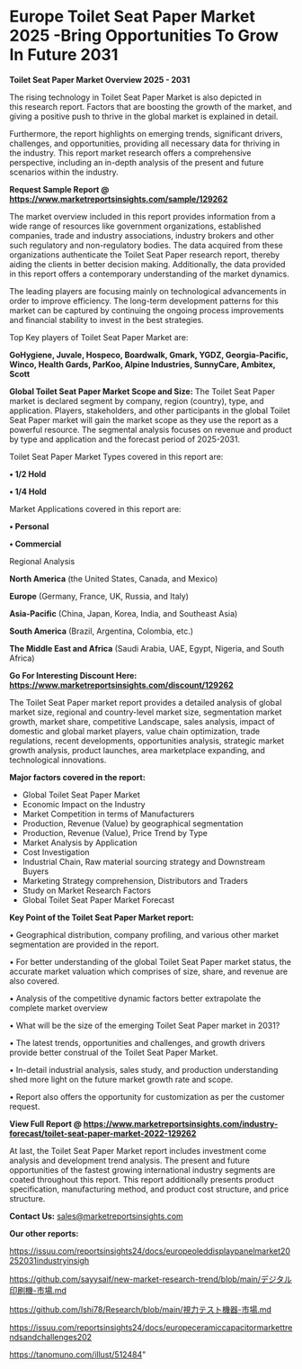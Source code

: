# Europe Toilet Seat Paper Market 2025 -Bring Opportunities To Grow In Future 2031

<Strong> Toilet Seat Paper Market Overview 2025 - 2031</strong>

The rising technology in Toilet Seat Paper Market is also depicted in this research report. Factors that are boosting the growth of the market, and giving a positive push to thrive in the global market is explained in detail.

Furthermore, the report highlights on emerging trends, significant drivers, challenges, and opportunities, providing all necessary data for thriving in the industry. This report market research offers a comprehensive perspective, including an in-depth analysis of the present and future scenarios within the industry.

<strong>Request Sample Report @ <a href=https://www.marketreportsinsights.com/sample/129262>https://www.marketreportsinsights.com/sample/129262</a></strong>

The market overview included in this report provides information from a wide range of resources like government organizations, established companies, trade and industry associations, industry brokers and other such regulatory and non-regulatory bodies. The data acquired from these organizations authenticate the Toilet Seat Paper research report, thereby aiding the clients in better decision making. Additionally, the data provided in this report offers a contemporary understanding of the market dynamics.

The leading players are focusing mainly on technological advancements in order to improve efficiency. The long-term development patterns for this market can be captured by continuing the ongoing process improvements and financial stability to invest in the best strategies.

Top Key players of Toilet Seat Paper Market are:

<strong>GoHygiene, Juvale, Hospeco, Boardwalk, Gmark, YGDZ, Georgia-Pacific, Winco, Health Gards, ParKoo, Alpine Industries, SunnyCare, Ambitex, Scott</strong>

<strong><b>Global Toilet Seat Paper Market Scope and Size:</b></strong>
The Toilet Seat Paper market is declared segment by company, region (country), type, and application. Players, stakeholders, and other participants in the global Toilet Seat Paper market will gain the market scope as they use the report as a powerful resource. The segmental analysis focuses on revenue and product by type and application and the forecast period of 2025-2031.

Toilet Seat Paper Market Types covered in this report are:

<strong>• 1/2 Hold

• 1/4 Hold</strong>

Market Applications covered in this report are:

<strong>• Personal

• Commercial</strong> 

Regional Analysis

<strong>North America</strong> (the United States, Canada, and Mexico)

<strong>Europe</strong> (Germany, France, UK, Russia, and Italy)

<strong>Asia-Pacific</strong> (China, Japan, Korea, India, and Southeast Asia)

<strong>South America</strong> (Brazil, Argentina, Colombia, etc.)

<strong>The Middle East and Africa</strong> (Saudi Arabia, UAE, Egypt, Nigeria, and South Africa)

<strong>Go For Interesting Discount Here: <a href=https://www.marketreportsinsights.com/discount/129262>https://www.marketreportsinsights.com/discount/129262</a></strong>

The Toilet Seat Paper market report provides a detailed analysis of global market size, regional and country-level market size, segmentation market growth, market share, competitive Landscape, sales analysis, impact of domestic and global market players, value chain optimization, trade regulations, recent developments, opportunities analysis, strategic market growth analysis, product launches, area marketplace expanding, and technological innovations.

<strong><b>Major factors covered in the report:</b></strong>
<ul>
  <li>Global Toilet Seat Paper Market </li>
  <li>Economic Impact on the Industry</li>
  <li>Market Competition in terms of Manufacturers</li>
  <li>Production, Revenue (Value) by geographical segmentation</li>
  <li>Production, Revenue (Value), Price Trend by Type</li>
  <li>Market Analysis by Application</li>
  <li>Cost Investigation</li>
  <li>Industrial Chain, Raw material sourcing strategy and Downstream Buyers</li>
  <li>Marketing Strategy comprehension, Distributors and Traders</li>
  <li>Study on Market Research Factors</li>
  <li>Global Toilet Seat Paper Market Forecast</li>
</ul>

<strong><b>Key Point of the Toilet Seat Paper Market report:</b></strong>

• Geographical distribution, company profiling, and various other market segmentation are provided in the report.

• For better understanding of the global Toilet Seat Paper market status, the accurate market valuation which comprises of size, share, and revenue are also covered.

• Analysis of the competitive dynamic factors better extrapolate the complete market overview

• What will be the size of the emerging Toilet Seat Paper market in 2031?

• The latest trends, opportunities and challenges, and growth drivers provide better construal of the Toilet Seat Paper Market.

• In-detail industrial analysis, sales study, and production understanding shed more light on the future market growth rate and scope.

• Report also offers the opportunity for customization as per the customer request.

<strong><b>View Full Report @ <a href=https://www.marketreportsinsights.com/industry-forecast/toilet-seat-paper-market-2022-129262>https://www.marketreportsinsights.com/industry-forecast/toilet-seat-paper-market-2022-129262</a></b></strong>


At last, the Toilet Seat Paper Market report includes investment come analysis and development trend analysis. The present and future opportunities of the fastest growing international industry segments are coated throughout this report. This report additionally presents product specification, manufacturing method, and product cost structure, and price structure.

<strong>Contact Us:</strong>
sales@marketreportsinsights.com

<strong>Our other reports:</strong>

<a href=https://issuu.com/reportsinsights24/docs/europeoleddisplaypanelmarket20252031industryinsigh>https://issuu.com/reportsinsights24/docs/europeoleddisplaypanelmarket20252031industryinsigh</a>

<a href=https://github.com/sayysaif/new-market-research-trend/blob/main/デジタル印刷機-市場.md>https://github.com/sayysaif/new-market-research-trend/blob/main/デジタル印刷機-市場.md</a>

<a href=https://github.com/Ishi78/Research/blob/main/視力テスト機器-市場.md>https://github.com/Ishi78/Research/blob/main/視力テスト機器-市場.md</a>

<a href=https://issuu.com/reportsinsights24/docs/europeceramiccapacitormarkettrendsandchallenges202>https://issuu.com/reportsinsights24/docs/europeceramiccapacitormarkettrendsandchallenges202</a>

<a href=https://tanomuno.com/illust/512484>https://tanomuno.com/illust/512484</a>"
